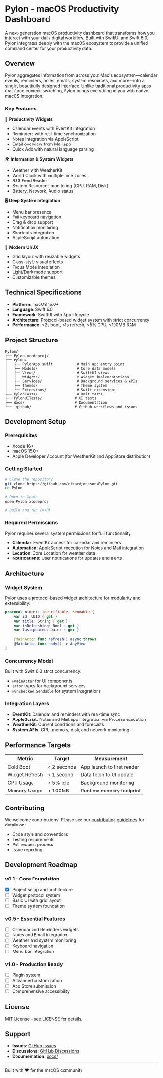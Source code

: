 # Pylon - macOS Productivity Dashboard

A next-generation macOS productivity dashboard that transforms how you interact with your daily digital workflow. Built with SwiftUI and Swift 6.0, Pylon integrates deeply with the macOS ecosystem to provide a unified command center for your productivity data.

## Overview

Pylon aggregates information from across your Mac's ecosystem—calendar events, reminders, notes, emails, system resources, and more—into a single, beautifully designed interface. Unlike traditional productivity apps that force context-switching, Pylon brings everything to you with native macOS integration.

### Key Features

🧠 **Productivity Widgets**
- Calendar events with EventKit integration
- Reminders with real-time synchronization
- Notes integration via AppleScript
- Email overview from Mail.app
- Quick Add with natural language parsing

🌍 **Information & System Widgets**
- Weather with WeatherKit
- World Clock with multiple time zones
- RSS Feed Reader
- System Resources monitoring (CPU, RAM, Disk)
- Battery, Network, Audio status

🖥️ **Deep System Integration**
- Menu bar presence
- Full keyboard navigation
- Drag & drop support
- Notification monitoring
- Shortcuts integration
- AppleScript automation

🧩 **Modern UI/UX**
- Grid layout with resizable widgets
- Glass-style visual effects
- Focus Mode integration
- Light/Dark mode support
- Customizable themes

## Technical Specifications

- **Platform**: macOS 15.0+
- **Language**: Swift 6.0
- **Framework**: SwiftUI with App lifecycle
- **Architecture**: Protocol-based widget system with strict concurrency
- **Performance**: <2s boot, <1s refresh, <5% CPU, <100MB RAM

## Project Structure

```
Pylon/
├── Pylon.xcodeproj/
├── Pylon/
│   ├── PylonApp.swift           # Main app entry point
│   ├── Models/                  # Core data models
│   ├── Views/                   # SwiftUI views
│   ├── Widgets/                 # Widget implementations
│   ├── Services/                # Background services & APIs
│   ├── Themes/                  # Theme system
│   └── Extensions/              # Swift extensions
├── PylonTests/                  # Unit tests
├── PylonUITests/               # UI tests
├── docs/                       # Documentation
└── .github/                    # GitHub workflows and issues
```

## Development Setup

### Prerequisites
- Xcode 16+
- macOS 15.0+
- Apple Developer Account (for WeatherKit and App Store distribution)

### Getting Started
```bash
# Clone the repository
git clone https://github.com/rikardjonsson/Pylon.git
cd Pylon

# Open in Xcode
open Pylon.xcodeproj

# Build and run (⌘+R)
```

### Required Permissions
Pylon requires several system permissions for full functionality:
- **Calendar**: EventKit access for calendar and reminders
- **Automation**: AppleScript execution for Notes and Mail integration
- **Location**: Core Location for weather data
- **Notifications**: User notifications for updates and alerts

## Architecture

### Widget System
Pylon uses a protocol-based widget architecture for modularity and extensibility:

```swift
protocol Widget: Identifiable, Sendable {
    var id: UUID { get }
    var title: String { get }
    var isRefreshing: Bool { get }
    var lastUpdated: Date? { get }
    
    @MainActor func refresh() async throws
    @MainActor func body() -> AnyView
}
```

### Concurrency Model
Built with Swift 6.0 strict concurrency:
- `@MainActor` for UI components
- `actor` types for background services
- `@unchecked Sendable` for system integrations

### Integration Layers
- **EventKit**: Calendar and reminders with real-time sync
- **AppleScript**: Notes and Mail.app integration via Process execution
- **WeatherKit**: Current conditions and forecasts
- **System APIs**: CPU, memory, disk, and network monitoring

## Performance Targets

| Metric | Target | Measurement |
|--------|--------|-------------|
| Cold Boot | < 2 seconds | App launch to first render |
| Widget Refresh | < 1 second | Data fetch to UI update |
| CPU Usage | < 5% idle | Background monitoring |
| Memory Usage | < 100MB | Runtime memory footprint |

## Contributing

We welcome contributions! Please see our [contributing guidelines](CONTRIBUTING.md) for details on:
- Code style and conventions
- Testing requirements
- Pull request process
- Issue reporting

## Development Roadmap

### v0.1 - Core Foundation
- [x] Project setup and architecture
- [ ] Widget protocol system
- [ ] Basic UI with grid layout
- [ ] Theme system foundation

### v0.5 - Essential Features
- [ ] Calendar and Reminders widgets
- [ ] Notes and Email integration
- [ ] Weather and system monitoring
- [ ] Keyboard navigation
- [ ] Menu bar integration

### v1.0 - Production Ready
- [ ] Plugin system
- [ ] Advanced customization
- [ ] App Store submission
- [ ] Comprehensive accessibility

## License

MIT License - see [LICENSE](LICENSE) for details.

## Support

- **Issues**: [GitHub Issues](https://github.com/rikardjonsson/Pylon/issues)
- **Discussions**: [GitHub Discussions](https://github.com/rikardjonsson/Pylon/discussions)
- **Documentation**: [docs/](docs/)

---

Built with ❤️ for the macOS community